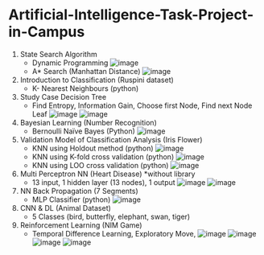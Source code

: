 # Artificial-Intelligence-Task-Project-in-Campus

1.	State Search Algorithm
    - Dynamic Programming
![image](https://user-images.githubusercontent.com/47806867/135236953-c5eddade-f4f0-44b6-853a-6ea7206711c7.png)
    - A* Search (Manhattan Distance)
![image](https://user-images.githubusercontent.com/47806867/135237029-39fd9555-8ae1-4c6e-b316-864e263a4950.png)
2.	Introduction to Classification (Ruspini dataset)
    - K- Nearest Neighbours (python)
3.	Study Case Decision Tree
    - Find Entropy, Information Gain, Choose first Node, Find next Node Leaf
![image](https://user-images.githubusercontent.com/47806867/135237167-157f85ef-dcab-400c-8c32-d920ba2df7f3.png)
![image](https://user-images.githubusercontent.com/47806867/135237222-956dae33-dff3-4760-a114-5c70ef21f826.png)
4.	Bayesian Learning (Number Recognition)
    - Bernoulli Naïve Bayes (Python)
![image](https://user-images.githubusercontent.com/47806867/135237332-69f0d979-302c-4684-8710-f3688ce41958.png)
5.	Validation Model of Classification Analysis (Iris Flower)
    - KNN using Holdout method (python)
![image](https://user-images.githubusercontent.com/47806867/135237419-0db424a8-fe9c-460a-a5dc-3dae42f975f9.png)
    - KNN using K-fold cross validation (python)
![image](https://user-images.githubusercontent.com/47806867/135237452-df41fc8c-797b-422b-9ba1-22a7f419ba2d.png)
    - KNN using LOO cross validation (python)
![image](https://user-images.githubusercontent.com/47806867/135237488-5ac3b919-1126-4dd6-b59a-4c707bf102f2.png)
6.	Multi Perceptron NN (Heart Disease) *without library
    - 13 input, 1 hidden layer (13 nodes), 1 output
![image](https://user-images.githubusercontent.com/47806867/135237579-7f21af10-4b8f-48f4-a435-3cd101cce561.png)
![image](https://user-images.githubusercontent.com/47806867/135237652-fcc85269-2140-450b-ad17-a3c925ef5c6e.png)
7.	NN Back Propagation (7 Segments)
    - MLP Classifier (python)
![image](https://user-images.githubusercontent.com/47806867/135237748-543839dd-84b3-4578-9745-477d0ca8e64b.png)
8.	CNN & DL (Animal Dataset)
    - 5 Classes (bird, butterfly, elephant, swan, tiger)
9.	Reinforcement Learning (NIM Game)
    - Temporal Difference Learning, Exploratory Move, 
![image](https://user-images.githubusercontent.com/47806867/135237825-63ddbe6c-be04-4be6-a2cb-693d2483a1e4.png)
![image](https://user-images.githubusercontent.com/47806867/135237880-16a13911-2a0d-4ae4-b406-4451dc983942.png)
![image](https://user-images.githubusercontent.com/47806867/135237919-300615c7-4377-44fb-ac6a-0c7be2fc5dd9.png)
![image](https://user-images.githubusercontent.com/47806867/135237952-9fc57c20-ac26-4a05-9bbf-da5e7c9c76ac.png)
